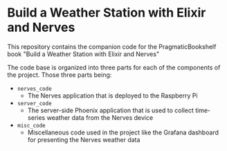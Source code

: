 # Build a Weather Station with Elixir and Nerves

This repository contains the companion code for the PragmaticBookshelf book "Build a Weather Station with Elixir and
Nerves"

The code base is organized into three parts for each of the components of the project. Those three parts being:

- `nerves_code`
  - The Nerves application that is deployed to the Raspberry Pi
- `server_code`
  - The server-side Phoenix application that is used to collect time-series weather data from the Nerves device
- `misc_code`
  - Miscellaneous code used in the project like the Grafana dashboard for presenting the Nerves weather data
